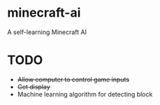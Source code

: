 # minecraft-ai
A self-learning Minecraft AI

# TODO
- ~~Allow computer to control game inputs~~
- ~~Get display~~
- Machine learning algorithm for detecting block
